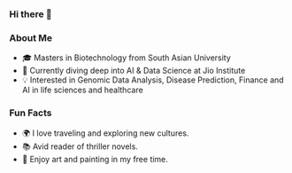 ### Hi there 👋
### About Me
- 🎓 Masters in Biotechnology from South Asian University
- 🌱 Currently diving deep into AI & Data Science at Jio Institute
- 💡 Interested in Genomic Data Analysis, Disease Prediction, Finance and AI in life sciences and healthcare

### Fun Facts
- 🌍 I love traveling and exploring new cultures.
- 📚 Avid reader of thriller novels.
- 🎨 Enjoy art and painting in my free time.
